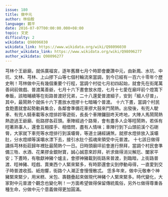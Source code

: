 ```yaml
---
issue: 180
title: 做中元
author: 林伯殷
language: 饒平
date: 2016-07-07T00:00:00.000+08:00
topic: 文史
difficulty: 2
wikidata: Q98096030
wikidata_link: https://www.wikidata.org/wiki/Q98096030
author_wikidata_link: https://www.wikidata.org/wiki/Q98096277
author_wikidata: Q98096277
---
```

芎林个王爺廟，就係廣福宮，逐年舊曆七月个時節會慶讚中元，由新鳳、水坑、中坑、文林、芎林、上山摎下山等七個村輪流來當調，到今已經有一百六十零年个歷史咧！芎林做中元有幾個重要个行程，當調个村從七月初四起始，就會先在街尾萬善祠前做戲、普渡萬善爺，七月十六下晝會放水燈，七月十七愛在廟坪前个燈篙下奉飯，該暗晡續等在街路普渡好兄弟，二十八還愛普渡細子，安到「細人仔普」，其中，最鬧熱个就係十六下晝放水燈摎十七暗晡个普渡。
十六下晝，當調个村民食飽晝就會起勢動員集合，各鄰會準備花車摎大鼓來鬥鬧熱。出發後，有兜人駛車、有兜人騎車載等水燈排跈等遊街，長長个車陣鑼鼓咚天咚地，大陣人馬鬧鬧熱熱遊過王爺廟、街路摎各莊頭。車陣經過个路脣，會有盡多人企等䀴鬧熱，若係有䀴著熟事人，還會互相揲手、相借問，盡有人情味；車陣行到下山頭前溪个石䃗脣，大家就下車兜等水燈排行到溪壩脣，等道士誦經誦煞，就摎水燈排放入溪壩肚，分水燈順等溪壩水漂下去，接引水肚个孤魂來領受中元普渡。
十七該日做得講係芎林街莊歸年裡肚最鬧熱个一日。日時頭廟坪前會進行祭拜，當調个村民會準備三牲、水酒、花果摎金銀財寶，誠心誠意來跈拜，祈求做得消災解厄、闔家平安；下晝時，有敬獻神豬个爐主，會摎神豬載到街路來普渡，到臨暗，上街路普渡、䀴神豬、䀴戲、賣東西个人緊來緊多，有時節還會尖到停動毋得，一直愛到交子時普渡收孤、紙炮響，街路个人潮正會慢慢散忒。
恁多年來，做中元敬奉个神豬緊來緊少，用米糕、米包、壽麵疊起來做現代神豬个人緊來緊多。時代變化，大家對中元普渡个觀念也變化咧！一方面希望做得保留傳統風俗，另外乜做得尊重各種生命，分做中元个意義做得更加圓滿。